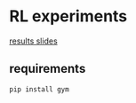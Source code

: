 # RL experiments

[results slides](https://docs.google.com/presentation/d/1ahgtXVBjd3qoFabnlgwSHGBBoIidWpWlOGniSUYXTt0/edit#slide=id.gc83ff4c73e_0_47)

## requirements
```
pip install gym
```
